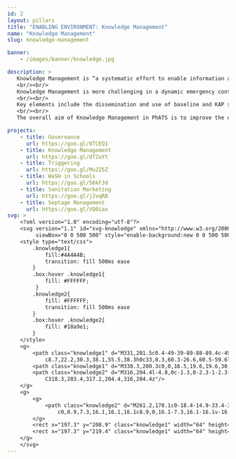 ```yaml
---
id: 2
layout: pillars
title: "ENABLING ENVIRONMENT: Knowledge Management"
name: "Knowledge Management"
slug: knowledge-management

banner:
    - /images/banner/knowledge.jpg

description: >
   Knowledge Management is “a systematic effort to enable information and knowledge to grow, flow and create value. The discipline is about creating and managing the processes to get the right knowledge to the right people at the right time and help people to share and action on information in order to improve performance.”
   <br/><br/>
   Knowledge Management is more challenging in a dynamic emergency context, not least because many of the key stakeholders and much of the learning from the critical emergency phase depart after a few months. Therefore, it is critical that the early recovery and early development phases include explicit mechanisms and dedicated capacity for the capture, sharing and use of the lessons learned; as well as active systems to track the implementation of strategies and plans, to ensure that policies and standards evolve, and that progress and performance reports feed back into improved policy, programming and practice.
   <br/><br/>
   Key elements include the dissemination and use of baseline and KAP survey data in program design and targeting; mechanisms to encourage routine feedback and analysis of the third-party process monitoring data; and regular horizontal learning events that provide a platform for discussing, sharing and learning from the progress, performance and innovation of other WaSH partners and local stakeholders.
   <br/><br/>
   The overall aim of Knowledge Management in PhATS is to improve the quality of WaSH service delivery and influence policy to better address rural sanitation issues in the Philippines. We’ve begun building a catalog of KM pieces including best practices, technical notes, videos, manuals and more. Check it out below:

projects:
    - title: Governance
      url: https://goo.gl/0TCEQ1
    - title: Knowledge Management
      url: https://goo.gl/df2uYt
    - title: Triggering
      url: https://goo.gl/Mu2Z5Z
    - title: WaSH in Schools
      url: https://goo.gl/S6kFJd
    - title: Sanitation Marketing
      url: https://goo.gl/j2vqRB
    - title: Septage Management
      url: https://goo.gl/VQ0iax
svg: >
    <?xml version="1.0" encoding="utf-8"?>
    <svg version="1.1" id="svg-knowledge" xmlns="http://www.w3.org/2000/svg" xmlns:xlink="http://www.w3.org/1999/xlink" x="0px" y="0px"
    	 viewBox="0 0 500 500" style="enable-background:new 0 0 500 500;" xml:space="preserve">
    <style type="text/css">
    	.knowledge1{
    	    fill:#4A4A4B;
    	    transition: fill 500ms ease
    	}
    	.box:hover .knowledge1{
            fill: #FFFFFF;
         }
    	.knowledge2{
    	    fill: #FFFFFF;
    	    transition: fill 500ms ease
        }
        .box:hover .knowledge2{
            fill: #18a9e1;
        }
    </style>
    <g>
    	<path class="knowledge1" d="M331,201.5c0.4-49-39-89-88-89.4c-49-0.4-89,39-89.4,88c-0.3,39.2,24.9,72.7,60.2,84.7
    		c8.7,22.2,30.3,38.1,55.5,38.3h0c33,0.3,60.3-26.6,60.5-59.6l0.4-50.4C330.7,209.3,331,205.4,331,201.5z"/>
    	<path class="knowledge1" d="M330.3,200.3c0,0,16.5,19.6,19.6,30.6c3.1,11-37.1,5.8-37.1,5.8L330.3,200.3z"/>
    	<path class="knowledge2" d="M316,204.4l-4.8,0c-1.3,0-2.3-1-2.3-2.3l0.1-10.1c0-1.3,1-2.3,2.3-2.3l4.8,0c1.3,0,2.3,1,2.3,2.3l-0.1,10.1
    		C318.3,203.4,317.2,204.4,316,204.4z"/>
    </g>
    <g>
    	<g>
    		<path class="knowledge2" d="M261.2,178.1c0-18.4-14.9-33.4-33.4-33.4c-18.4,0-33.4,14.9-33.4,33.4c0,12.9,7.3,24.1,18,29.6v15.5
    			c0,8.9,7.3,16.1,16.1,16.1c8.9,0,16.1-7.3,16.1-16.1v-16.4C254.7,201,261.2,190.3,261.2,178.1z"/>
    	</g>
    	<rect x="197.3" y="208.9" class="knowledge1" width="64" height="5.9"/>
    	<rect x="197.3" y="219.4" class="knowledge1" width="64" height="4.9"/>
    </g>
    </svg>
---
```

